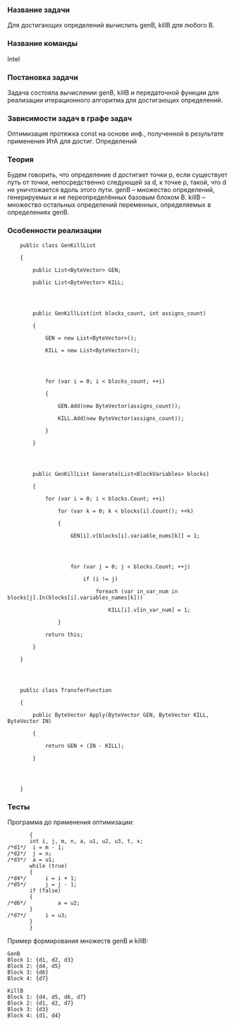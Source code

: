 ﻿### Название задачи

Для достигающих определений вычислить genB, killB для любого B.


### Название команды

Intel



### Постановка задачи

Задача состояла вычислении genB, killB и передаточной функции для реализации итерационного алгоритма для достигающих определений.



### Зависимости задач в графе задач

Оптимизация протяжка const на основе инф., полученной в результате применения ИтА для достиг. Определений


### Теория
Будем говорить, что определение d достигает точки p, если существует путь от точки, непосредственно следующей за d, к точке p, такой, что d не уничтожается вдоль этого пути.
genB – множество определений, генерируемых и не переопределённых базовым блоком B.
killB – множество остальных определений переменных, определяемых в определениях genB.


### Особенности реализации

```
    public class GenKillList

    {

        public List<ByteVector> GEN;

        public List<ByteVector> KILL;




        public GenKillList(int blocks_count, int assigns_count)

        {

            GEN = new List<ByteVector>();

            KILL = new List<ByteVector>();




            for (var i = 0; i < blocks_count; ++i)

            {

                GEN.Add(new ByteVector(assigns_count));

                KILL.Add(new ByteVector(assigns_count));

            }

        }




        public GenKillList Generate(List<BlockVariables> blocks)

        {

            for (var i = 0; i < blocks.Count; ++i)

                for (var k = 0; k < blocks[i].Count(); ++k)

                {

                    GEN[i].v[blocks[i].variable_nums[k]] = 1;




                    for (var j = 0; j < blocks.Count; ++j)

                        if (i != j)

                            foreach (var in_var_num in blocks[j].In(blocks[i].variables_names[k]))

                                KILL[i].v[in_var_num] = 1;

                }

            return this;

        }

    }




    public class TransferFunction

    {

        public ByteVector Apply(ByteVector GEN, ByteVector KILL, ByteVector IN)

        {

            return GEN + (IN - KILL);

        }




    }

```


### Тесты

Программа до применения оптимизации:
```
       { 
       int i, j, m, n, a, u1, u2, u3, t, x; 
/*d1*/ 	i = m - 1; 
/*d2*/ 	j = n; 
/*d3*/ 	a = u1; 
       while (true) 
       { 
/*d4*/ 		i = i + 1; 
/*d5*/ 		j = j - 1; 
       if (false) 
       { 
/*d6*/ 			a = u2; 
       } 
/*d7*/ 		i = u3; 
       } 
       } 
```
Пример формирования множеств genB и killB: 
```
GenB
Block 1: {d1, d2, d3}
Block 2: {d4, d5}
Block 3: {d6}
Block 4: {d7}

KillB
Block 1: {d4, d5, d6, d7}
Block 2: {d1, d2, d7}
Block 3: {d3}
Block 4: {d1, d4} 
```



